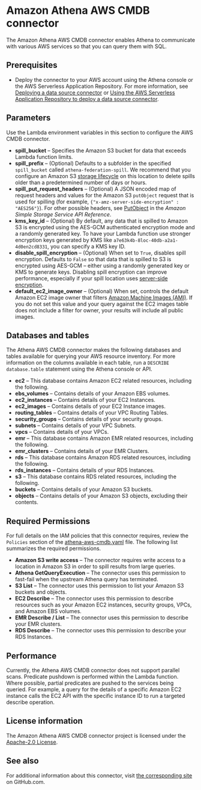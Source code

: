 # Amazon Athena AWS CMDB connector<a name="connectors-cmdb"></a>

The Amazon Athena AWS CMDB connector enables Athena to communicate with various AWS services so that you can query them with SQL\.

## Prerequisites<a name="connectors-cmdb-prerequisites"></a>
+ Deploy the connector to your AWS account using the Athena console or the AWS Serverless Application Repository\. For more information, see [Deploying a data source connector](connect-to-a-data-source-lambda.md) or [Using the AWS Serverless Application Repository to deploy a data source connector](connect-data-source-serverless-app-repo.md)\.

## Parameters<a name="connectors-cmdb-parameters"></a>

Use the Lambda environment variables in this section to configure the AWS CMDB connector\.
+ **spill\_bucket** – Specifies the Amazon S3 bucket for data that exceeds Lambda function limits\.
+ **spill\_prefix** – \(Optional\) Defaults to a subfolder in the specified `spill_bucket` called `athena-federation-spill`\. We recommend that you configure an Amazon S3 [storage lifecycle](https://docs.aws.amazon.com/AmazonS3/latest/userguide/object-lifecycle-mgmt.html) on this location to delete spills older than a predetermined number of days or hours\.
+ **spill\_put\_request\_headers** – \(Optional\) A JSON encoded map of request headers and values for the Amazon S3 `putObject` request that is used for spilling \(for example, `{"x-amz-server-side-encryption" : "AES256"}`\)\. For other possible headers, see [PutObject](https://docs.aws.amazon.com/AmazonS3/latest/API/API_PutObject.html) in the *Amazon Simple Storage Service API Reference*\.
+ **kms\_key\_id** – \(Optional\) By default, any data that is spilled to Amazon S3 is encrypted using the AES\-GCM authenticated encryption mode and a randomly generated key\. To have your Lambda function use stronger encryption keys generated by KMS like `a7e63k4b-8loc-40db-a2a1-4d0en2cd8331`, you can specify a KMS key ID\.
+ **disable\_spill\_encryption** – \(Optional\) When set to `True`, disables spill encryption\. Defaults to `False` so that data that is spilled to S3 is encrypted using AES\-GCM – either using a randomly generated key or KMS to generate keys\. Disabling spill encryption can improve performance, especially if your spill location uses [server\-side encryption](https://docs.aws.amazon.com/AmazonS3/latest/userguide/serv-side-encryption.html)\.
+ **default\_ec2\_image\_owner** – \(Optional\) When set, controls the default Amazon EC2 image owner that filters [Amazon Machine Images \(AMI\)](https://docs.aws.amazon.com/AWSEC2/latest/UserGuide/AMIs.html)\. If you do not set this value and your query against the EC2 images table does not include a filter for owner, your results will include all public images\.

## Databases and tables<a name="connectors-cmdb-databases-and-tables"></a>

The Athena AWS CMDB connector makes the following databases and tables available for querying your AWS resource inventory\. For more information on the columns available in each table, run a `DESCRIBE database.table` statement using the Athena console or API\.
+ **ec2** – This database contains Amazon EC2 related resources, including the following\.
+ **ebs\_volumes** – Contains details of your Amazon EBS volumes\.
+ **ec2\_instances** – Contains details of your EC2 Instances\.
+ **ec2\_images** – Contains details of your EC2 Instance images\.
+ **routing\_tables** – Contains details of your VPC Routing Tables\.
+ **security\_groups** – Contains details of your security groups\.
+ **subnets** – Contains details of your VPC Subnets\.
+ **vpcs** – Contains details of your VPCs\.
+ **emr** – This database contains Amazon EMR related resources, including the following\.
+ **emr\_clusters** – Contains details of your EMR Clusters\.
+ **rds** – This database contains Amazon RDS related resources, including the following\.
+ **rds\_instances** – Contains details of your RDS Instances\.
+ **s3** – This database contains RDS related resources, including the following\.
+ **buckets** – Contains details of your Amazon S3 buckets\.
+ **objects** – Contains details of your Amazon S3 objects, excluding their contents\.

## Required Permissions<a name="connectors-cmdb-required-permissions"></a>

For full details on the IAM policies that this connector requires, review the `Policies` section of the [athena\-aws\-cmdb\.yaml](https://github.com/awslabs/aws-athena-query-federation/blob/master/athena-aws-cmdb/athena-aws-cmdb.yaml) file\. The following list summarizes the required permissions\.
+ **Amazon S3 write access** – The connector requires write access to a location in Amazon S3 in order to spill results from large queries\.
+ **Athena GetQueryExecution** – The connector uses this permission to fast\-fail when the upstream Athena query has terminated\.
+ **S3 List** – The connector uses this permission to list your Amazon S3 buckets and objects\.
+ **EC2 Describe** – The connector uses this permission to describe resources such as your Amazon EC2 instances, security groups, VPCs, and Amazon EBS volumes\.
+ **EMR Describe / List** – The connector uses this permission to describe your EMR clusters\.
+ **RDS Describe** – The connector uses this permission to describe your RDS Instances\.

## Performance<a name="connectors-cmdb-performance"></a>

Currently, the Athena AWS CMDB connector does not support parallel scans\. Predicate pushdown is performed within the Lambda function\. Where possible, partial predicates are pushed to the services being queried\. For example, a query for the details of a specific Amazon EC2 instance calls the EC2 API with the specific instance ID to run a targeted describe operation\.

## License information<a name="connectors-cmdb-license-information"></a>

The Amazon Athena AWS CMDB connector project is licensed under the [Apache\-2\.0 License](https://www.apache.org/licenses/LICENSE-2.0.html)\.

## See also<a name="connectors-cmdb-see-also"></a>

For additional information about this connector, visit [the corresponding site](https://github.com/awslabs/aws-athena-query-federation/tree/master/athena-aws-cmdb) on GitHub\.com\.